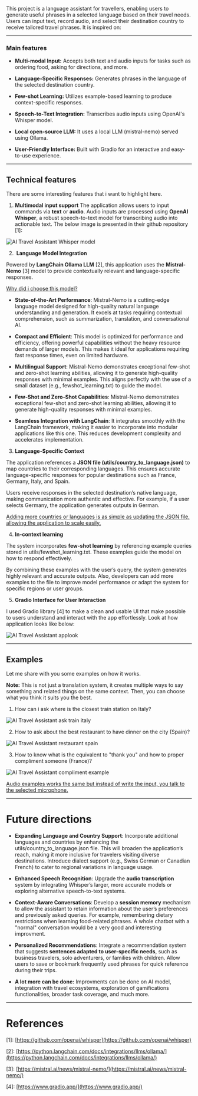 This project is a language assistant for travellers, enabling users to generate useful phrases in a selected language based on their travel needs. Users can input text, record audio, and select their destination country to receive tailored travel phrases.
It is inspired on: 

---
### Main features

- **Multi-modal Input:** Accepts both text and audio inputs for tasks such as ordering food, asking for directions, and more.

- **Language-Specific Responses:** Generates phrases in the language of the selected destination country.

- **Few-shot Learning:** Utilizes example-based learning to produce context-specific responses.

- **Speech-to-Text Integration:** Transcribes audio inputs using OpenAI's Whisper model.

- **Local open-source LLM:** It uses a local LLM (mistral-nemo) served using Ollama.

- **User-Friendly Interface:** Built with Gradio for an interactive and easy-to-use experience.

---
## Technical features

There are some interesting features that i want to highlight here.

1. **Multimodal input support**
The application allows users to input commands via **text** or **audio**. Audio inputs are processed using **OpenAI Whisper**, a robust speech-to-text model for transcribing audio into actionable text. The below image is presented in their github repository \[1]:

![AI Travel Assistant Whisper model](https://i.imgur.com/pOXeNu3.png)

2.  **Language Model Integration**

Powered by **LangChain Ollama LLM** \[2], this application uses the **Mistral-Nemo** \[3] model to provide contextually relevant and language-specific responses.

<ins>Why did i choose this model?</ins>

- **State-of-the-Art Performance**: Mistral-Nemo is a cutting-edge language model designed for high-quality natural language understanding and generation. It excels at tasks requiring contextual comprehension, such as summarization, translation, and conversational AI.

- **Compact and Efficient**: This model is optimized for performance and efficiency, offering powerful capabilities without the heavy resource demands of larger models. This makes it ideal for applications requiring fast response times, even on limited hardware.

- **Multilingual Support**: Mistral-Nemo demonstrates exceptional few-shot and zero-shot learning abilities, allowing it to generate high-quality responses with minimal examples. This aligns perfectly with the use of a small dataset (e.g., fewshot_learning.txt) to guide the model.

- **Few-Shot and Zero-Shot Capabilities**: Mistral-Nemo demonstrates exceptional few-shot and zero-shot learning abilities, allowing it to generate high-quality responses with minimal examples.

- **Seamless Integration with LangChain**: It integrates smoothly with the LangChain framework, making it easier to incorporate into modular applications like this one. This reduces development complexity and accelerates implementation.

3. **Language-Specific Context**

The application references a **JSON file (**utils/country_to_language.json**)** to map countries to their corresponding languages. This ensures accurate language-specific responses for popular destinations such as France, Germany, Italy, and Spain.

Users receive responses in the selected destination’s native language, making communication more authentic and effective. For example, if a user selects Germany, the application generates outputs in German.

<ins>Adding more countries or languages is as simple as updating the JSON file, allowing the application to scale easily.</ins>

4. **In-context learning**

The system incorporates **few-shot learning** by referencing example queries stored in utils/fewshot_learning.txt. These examples guide the model on how to respond effectively.

By combining these examples with the user’s query, the system generates highly relevant and accurate outputs. Also, developers can add more examples to the file to improve model performance or adapt the system for specific regions or user groups.

5. **Gradio Interface for User Interaction**

I used Gradio library \[4] to make a clean and usable UI that make possible to users understand and interact with the app effortlessly. Look at how application looks like below:

![AI Travel Assistant applook](https://i.imgur.com/a7Rtvts.png)

---

## Examples

Let me share with you some examples on how it works.

**Note:** This is not just a translation system, it creates multiple ways to say something and related things on the same context. Then, you can choose what you think it suits you the best.

1. How can i ask where is the closest train station on Italy?

![AI Travel Assistant ask train italy](https://i.imgur.com/7eLR97W.png)

2. How to ask about the best restaurant to have dinner on the city (Spain)?

![AI Travel Assistant restaurant spain](https://i.imgur.com/QKT5rmG.png)

3. How to know what is the equivalent to "thank you" and how to proper compliment someone (France)?
 
![AI Travel Assistant compliment example](https://i.imgur.com/CJgjAud.png)

<ins>Audio examples works the same but instead of write the input, you talk to the selected microphone.</ins>

---

# Future directions

- **Expanding Language and Country Support**: Incorporate additional languages and countries by enhancing the utils/country_to_language.json file. This will broaden the application’s reach, making it more inclusive for travelers visiting diverse destinations. Introduce dialect support (e.g., Swiss German or Canadian French) to cater to regional variations in language usage.

- **Enhanced Speech Recognition**: Upgrade the **audio transcription** system by integrating Whisper’s larger, more accurate models or exploring alternative speech-to-text systems. 

- **Context-Aware Conversations**: Develop a **session memory** mechanism to allow the assistant to retain information about the user’s preferences and previously asked queries. For example, remembering dietary restrictions when learning food-related phrases. A whole chatbot with a "normal" conversation would be a very good and interesting improvment.

- **Personalized Recommendations**: Integrate a recommendation system that suggests **sentences adapted to user-specific needs**, such as business travelers, solo adventurers, or families with children. Allow users to save or bookmark frequently used phrases for quick reference during their trips.

- **A lot more can be done:** Improvments can be done on AI model, integration with travel ecosystems, exploration of gamifications functionalities, broader task coverage, and much more.

---
# References

\[1]: [https://github.com/openai/whisper](https://github.com/openai/whisper)

\[2]: [https://python.langchain.com/docs/integrations/llms/ollama/](https://python.langchain.com/docs/integrations/llms/ollama/)

\[3]: [https://mistral.ai/news/mistral-nemo/](https://mistral.ai/news/mistral-nemo/)

\[4]: [https://www.gradio.app/](https://www.gradio.app/) 

